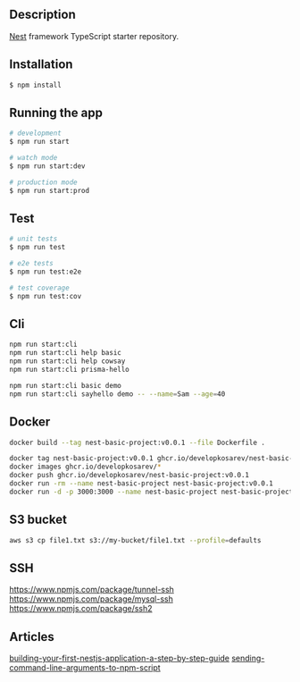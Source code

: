 
## Description

[Nest](https://github.com/nestjs/nest) framework TypeScript starter repository.

## Installation

```bash
$ npm install
```

## Running the app

```bash
# development
$ npm run start

# watch mode
$ npm run start:dev

# production mode
$ npm run start:prod
```

## Test

```bash
# unit tests
$ npm run test

# e2e tests
$ npm run test:e2e

# test coverage
$ npm run test:cov
```

## Cli
```bash
npm run start:cli
npm run start:cli help basic
npm run start:cli help cowsay
npm run start:cli prisma-hello

npm run start:cli basic demo
npm run start:cli sayhello demo -- --name=Sam --age=40
```

## Docker
```bash
docker build --tag nest-basic-project:v0.0.1 --file Dockerfile .

docker tag nest-basic-project:v0.0.1 ghcr.io/developkosarev/nest-basic-project:v0.0.1
docker images ghcr.io/developkosarev/*
docker push ghcr.io/developkosarev/nest-basic-project:v0.0.1
docker run -rm --name nest-basic-project nest-basic-project:v0.0.1
docker run -d -p 3000:3000 --name nest-basic-project nest-basic-project:v0.0.2
```    

## S3 bucket
```bash
aws s3 cp file1.txt s3://my-bucket/file1.txt --profile=defaults
```

## SSH
https://www.npmjs.com/package/tunnel-ssh
https://www.npmjs.com/package/mysql-ssh
https://www.npmjs.com/package/ssh2

## Articles

[building-your-first-nestjs-application-a-step-by-step-guide](https://dreamix.eu/insights/building-your-first-nestjs-application-a-step-by-step-guide/)
[sending-command-line-arguments-to-npm-script](https://stackoverflow.com/questions/11580961/sending-command-line-arguments-to-npm-script)